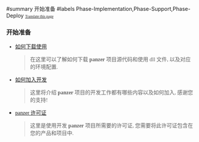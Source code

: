 ﻿#summary 开始准备
#labels Phase-Implementation,Phase-Support,Phase-Deploy
<font face='microsoft yahei'>
<font size='1'><a href='http://www.microsofttranslator.com/bv.aspx?from=&to=en&a=http://code.google.com/p/zsharedcode/wiki/Begin'>Translate this page</a></font>

<h3>开始准备</h3>
<ul><li><a href='HowToDownloadAndUse.md'>如何下载使用</a>
<blockquote>在这里可以了解如何下载 <b>panzer</b> 项目源代码和使用 dll 文件, 以及对应的环境配置.</blockquote></li></ul>

<ul><li><a href='HowToJoin.md'>如何加入开发</a>
<blockquote>这里将介绍 <b>panzer</b> 项目的开发工作都有哪些内容以及如何加入, 感谢您的支持!</blockquote></li></ul>

<ul><li><a href='PanzerLicense.md'>panzer 许可证</a>
<blockquote>这里是使用开发 <b>panzer</b> 项目所需要的许可证, 您需要将此许可证包含在您的产品和项目中.<br>
</font>